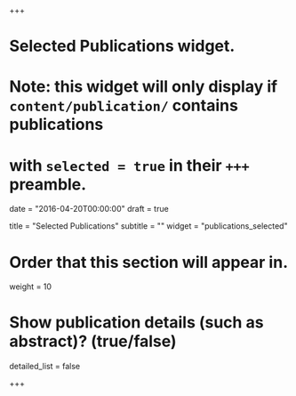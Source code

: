 +++
# Selected Publications widget.
# Note: this widget will only display if `content/publication/` contains publications
# with `selected = true` in their `+++` preamble.

date = "2016-04-20T00:00:00"
draft = true

title = "Selected Publications"
subtitle = ""
widget = "publications_selected"

# Order that this section will appear in.
weight = 10

# Show publication details (such as abstract)? (true/false)
detailed_list = false

+++
